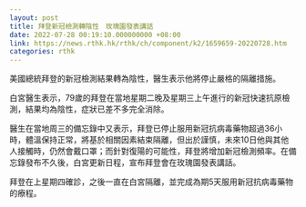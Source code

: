 ```yaml
---
layout: post
title: 拜登新冠檢測轉陰性　玫瑰園發表講話
date: 2022-07-28 00:19:10.000000000 +08:00
link: https://news.rthk.hk/rthk/ch/component/k2/1659659-20220728.htm
categories: rthk
---
```


美國總統拜登的新冠檢測結果轉為陰性，醫生表示他將停止嚴格的隔離措施。

白宮醫生表示，79歲的拜登在當地星期二晚及星期三上午進行的新冠快速抗原檢測，結果均為陰性，症狀已差不多完全消除。 

醫生在當地周三的備忘錄中又表示，拜登已停止服用新冠抗病毒藥物超過36小時，體溫保持正常，將基於相關因素結束隔離，但出於謹慎，未來10日他與其他人接觸時，仍然會戴口罩；而針對復陽的可能性，拜登將增加新冠檢測頻率。在備忘錄發布不久後，白宮更新日程，宣布拜登會在玫瑰園發表講話。

拜登在上星期四確診，之後一直在白宮隔離，並完成為期5天服用新冠抗病毒藥物的療程。
